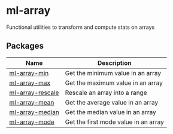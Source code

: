 # ml-array

Functional utilities to transform and compute stats on arrays

## Packages
| Name | Description |
| --- | --- |
| [ml-array-min](./packages/array-min) | Get the minimum value in an array |
| [ml-array-max](./packages/array-max) | Get the maximum value in an array |
| [ml-array-rescale](./packages/array-rescale) | Rescale an array into a range |
| [ml-array-mean](./packages/array-mean) | Get the average value in an array |
| [ml-array-median](./packages/array-median) | Get the median value in an array |
| [ml-array-mode](./packages/array-mode) | Get the first mode value in an array |
